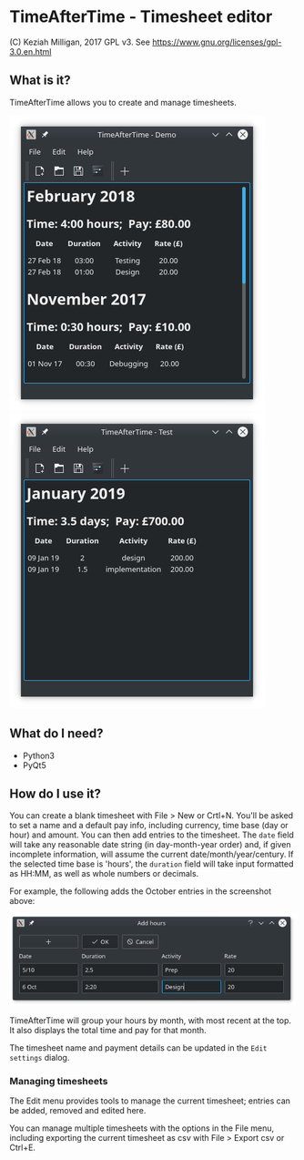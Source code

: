 # TimeAfterTime - Timesheet editor

(C) Keziah Milligan, 2017
GPL v3. See https://www.gnu.org/licenses/gpl-3.0.en.html

## What is it?
TimeAfterTime allows you to create and manage timesheets. 

![Timesheet-hours](screenshots/timesheet0.png)  ![Timesheet-days](screenshots/timesheet2.png)


## What do I need?
* Python3
* PyQt5


## How do I use it?
You can create a blank timesheet with File > New or Crtl+N. 
You'll be asked to set a name and a default pay info, including 
currency, time base (day or hour) and amount. 
You can then add entries to the timesheet. The `date` field will
take any reasonable date string (in day-month-year order) and, 
if given incomplete information, will assume the current 
date/month/year/century. 
If the selected time base is 'hours', the `duration` field will take
input formatted as HH:MM, as well as whole numbers or decimals.

For example, the following adds the October entries in the screenshot above:

![Add hours](screenshots/add_hours.png)

TimeAfterTime will group your hours by month, with most recent at the 
top. It also displays the total time and pay for that month.

The timesheet name and payment details can be updated in the `Edit settings` 
dialog.

### Managing timesheets

The Edit menu provides tools to manage the current timesheet; entries
can be added, removed and edited here.

You can manage multiple timesheets with the options in the File menu, 
including  exporting the current timesheet as csv with File > Export csv 
or Ctrl+E.


